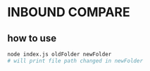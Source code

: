 # INBOUND COMPARE
## how to use
``` bash
node index.js oldFolder newFolder
# will print file path changed in newFolder 
```